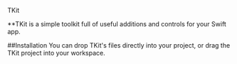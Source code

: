 TKit

**TKit is a simple toolkit full of useful additions and controls for your Swift app.

##Installation
You can drop TKit's files directly into your project, or drag the TKit project into your workspace.
